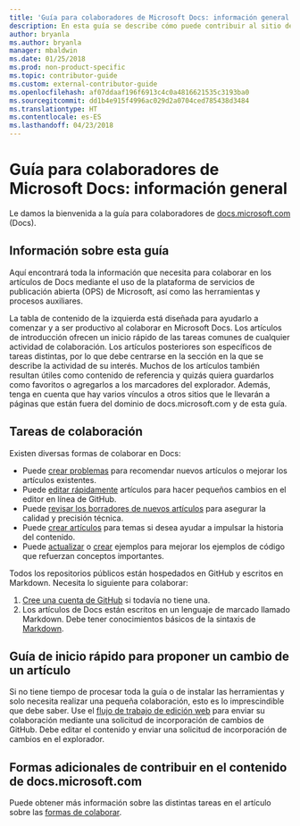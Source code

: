 ```yaml
---
title: 'Guía para colaboradores de Microsoft Docs: información general'
description: En esta guía se describe cómo puede contribuir al sitio de documentación de Microsoft docs.microsoft.com.
author: bryanla
ms.author: bryanla
manager: mbaldwin
ms.date: 01/25/2018
ms.prod: non-product-specific
ms.topic: contributor-guide
ms.custom: external-contributor-guide
ms.openlocfilehash: af07ddaaf196f6913c4c0a4816621535c3193ba0
ms.sourcegitcommit: dd1b4e915f4996ac029d2a0704ced785438d3484
ms.translationtype: HT
ms.contentlocale: es-ES
ms.lasthandoff: 04/23/2018
---
```

# <a name="microsoft-docs-contributor-guide-overview"></a>Guía para colaboradores de Microsoft Docs: información general

Le damos la bienvenida a la guía para colaboradores de [docs.microsoft.com](https://docs.microsoft.com) (Docs).

## <a name="about-this-guide"></a>Información sobre esta guía

Aquí encontrará toda la información que necesita para colaborar en los artículos de Docs mediante el uso de la plataforma de servicios de publicación abierta (OPS) de Microsoft, así como las herramientas y procesos auxiliares.

La tabla de contenido de la izquierda está diseñada para ayudarlo a comenzar y a ser productivo al colaborar en Microsoft Docs. Los artículos de introducción ofrecen un inicio rápido de las tareas comunes de cualquier actividad de colaboración. Los artículos posteriores son específicos de tareas distintas, por lo que debe centrarse en la sección en la que se describe la actividad de su interés. Muchos de los artículos también resultan útiles como contenido de referencia y quizás quiera guardarlos como favoritos o agregarlos a los marcadores del explorador. Además, tenga en cuenta que hay varios vínculos a otros sitios que le llevarán a páginas que están fuera del dominio de docs.microsoft.com y de esta guía.

## <a name="contribution-tasks"></a>Tareas de colaboración

Existen diversas formas de colaborar en Docs:

- Puede [crear problemas](how-to-contribute.md#create-issues) para recomendar nuevos artículos o mejorar los artículos existentes.
- Puede [editar rápidamente](how-to-contribute.md#quick-edits) artículos para hacer pequeños cambios en el editor en línea de GitHub.
- Puede [revisar los borradores de nuevos artículos](how-to-contribute.md#review-new-articles) para asegurar la calidad y precisión técnica.
- Puede [crear artículos](how-to-contribute.md#create-new-articles) para temas si desea ayudar a impulsar la historia del contenido.
- Puede [actualizar](how-to-contribute.md#update-samples) o [crear](how-to-contribute.md#create-samples) ejemplos para mejorar los ejemplos de código que refuerzan conceptos importantes.

Todos los repositorios públicos están hospedados en GitHub y escritos en Markdown. Necesita lo siguiente para colaborar:

1. [Cree una cuenta de GitHub](https://github.com/join) si todavía no tiene una.
2. Los artículos de Docs están escritos en un lenguaje de marcado llamado Markdown. Debe tener conocimientos básicos de la sintaxis de [Markdown](https://daringfireball.net/projects/markdown/syntax).

## <a name="quick-start-to-propose-an-article-change"></a>Guía de inicio rápido para proponer un cambio de un artículo

Si no tiene tiempo de procesar toda la guía o de instalar las herramientas y solo necesita realizar una pequeña colaboración, esto es lo imprescindible que debe saber. Use el [flujo de trabajo de edición web](how-to-contribute.md#quick-edits) para enviar su colaboración mediante una solicitud de incorporación de cambios de GitHub. Debe editar el contenido y enviar una solicitud de incorporación de cambios en el explorador.

## <a name="additional-ways-to-contribute-to-docsmicrosoftcom-content"></a>Formas adicionales de contribuir en el contenido de docs.microsoft.com

Puede obtener más información sobre las distintas tareas en el artículo sobre las [formas de colaborar](how-to-contribute.md).

